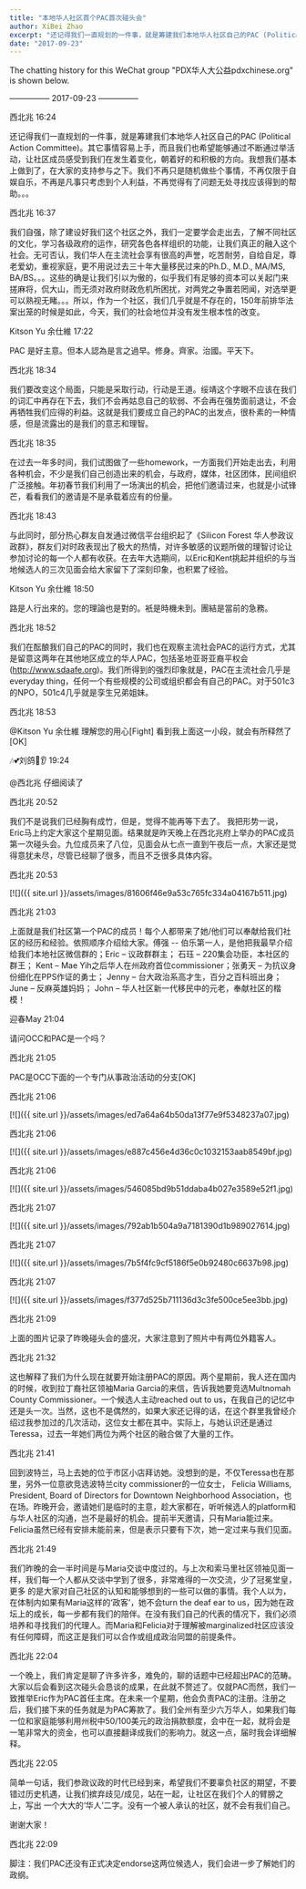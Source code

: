 ```yaml
---
title: "本地华人社区首个PAC首次碰头会"
author: XiBei Zhao
excerpt: "还记得我们一直规划的一件事，就是筹建我们本地华人社区自己的PAC (Political Action Committee)。其它事情容易上手，而且我们也希望能够通过不断通过举办活动，让社区成员感受到我们在发生着变化。除了建设好我们这个社区之外，我们一定要学会走出去，了解不同社区的文化，学习各级政府的运作，研究各色各样组织的功能，让我们真正的融入这个社会"
date: "2017-09-23"
---
```


The chatting history for this WeChat group "PDX华人大公益pdxchinese.org" is shown below.

—————  2017-09-23  —————

西北兆  16:24

还记得我们一直规划的一件事，就是筹建我们本地华人社区自己的PAC (Political Action Committee)。其它事情容易上手，而且我们也希望能够通过不断通过举活动，让社区成员感受到我们在发生着变化，朝着好的和积极的方向。我想我们基本上做到了，在大家的支持参与之下。我们不再只是随机做些个事情，不再仅限于自娱自乐，不再是凡事只考虑到个人利益，不再觉得有了问题无处寻找应该得到的帮助。。。

西北兆  16:37

我们自强，除了建设好我们这个社区之外，我们一定要学会走出去，了解不同社区的文化，学习各级政府的运作，研究各色各样组织的功能，让我们真正的融入这个社会。无可否认，我们华人在主流社会享有很高的声誉，吃苦耐劳，自给自足，尊老爱幼，重视家庭，更不用说过去三十年大量移民过来的Ph.D., M.D., MA/MS, BA/BS。。。这些的确是让我们引以为傲的，似乎我们有足够的资本可以关起门来搓麻将，侃大山，而无须对政府财政危机所困扰，对两党之争置若罔闻，对选举更可以熟视无睹。。。所以，作为一个社区，我们几乎就是不存在的，150年前排华法案出笼的时候是如此，今天，我们的社会地位并没有发生根本性的改变。

Kitson Yu 余仕維  17:22

PAC  是好主意。但本人認為是言之過早。修身。齊家。治國。平天下。

西北兆  18:34

我们要改变这个局面，只能是采取行动，行动是王道。绥靖这个字眼不应该在我们的词汇中再存在下去，我们不会再姑息自己的软弱、不会再在强势面前退让，不会再牺牲我们应得的利益。这就是我们要成立自己的PAC的出发点，很朴素的一种情感，但是流露出的是我们的意志和理智。

西北兆  18:35

在过去一年多时间，我们试图做了一些homework，一方面我们开始走出去，利用各种机会，不少是我们自己创造出来的机会，与政府，媒体，社区团体，民间组织广泛接触。年初春节我们利用了一场演出的机会，把他们邀请过来，也就是小试锋芒，看看我们的邀请是不是承载着应有的份量。

西北兆  18:43

与此同时，部分热心群友自发通过微信平台组织起了《Silicon Forest 华人参政议政群》，群友们对时政表现出了极大的热情，对许多敏感的议题所做的理智讨论让参加讨论的每一个人都有收获。在去年大选期间，以Eric和Kent挑起并组织的与当地候选人的三次见面会给大家留下了深刻印象，也积累了经验。

Kitson Yu 余仕維  18:50

路是人行出來的。您的理論也是對的。衹是時機未到。團結是當前的急務。

西北兆  18:52

我们在酝酿我们自己的PAC的同时，我们也在观察主流社会PAC的运行方式，尤其是留意这两年在其他地区成立的华人PAC，包括圣地亚哥亚裔平权会(http://www.sdaafe.org)。我们所得到的强烈印象就是，PAC在主流社会几乎是everyday thing，任何一个有些规模的公司或组织都会有自己的PAC。对于501c3的NPO，501c4几乎就是孪生兄弟姐妹。

西北兆  18:53

@Kitson Yu 余仕維 理解您的用心[Fight] 看到我上面这一小段，就会有所释然了[OK]

🎶💕刘鸽👀👂  19:24

@西北兆 仔细阅读了

西北兆  20:52

我们不是说我们已经胸有成竹，但是，觉得不能再等下去了。 我把形势一说，Eric马上约定大家这个星期见面。结果就是昨天晚上在西北兆府上举办的PAC成员第一次碰头会。九位成员来了八位，见面会从七点一直到午夜后一点，大家还是觉得意犹未尽，尽管已经聊了很多，而且不乏很多具体内容。

西北兆  20:53

[![]({{ site.url }}/assets/images/81606f46e9a53c765fc334a04167b511.jpg)

西北兆  21:03

上面就是我们社区第一个PAC的成员！每个人都带来了她/他们可以奉献给我们社区的经历和经验。依照顺序介绍给大家。傅强 -- 伯乐第一人，是他把我最早介绍给我们本地社区微信群的；Eric – 议政群群主； 石珏 – 220集会功臣，本社区的群王； Kent – Mae Yih之后华人在州政府首位commissioner；张勇天 – 为抗议身份细化在PPS作证的勇士； Jenny – 台大政治系高才生，百分之百科班出身；June – 反麻英雄妈妈； John – 华人社区新一代移民中的元老，奉献社区的楷模！

迎春May  21:04

请问OCC和PAC是一个吗？

西北兆  21:05

PAC是OCC下面的一个专门从事政治活动的分支[OK]

西北兆  21:06

[![]({{ site.url }}/assets/images/ed7a64a64b50da13f77e9f5348237a07.jpg)

西北兆  21:06

[![]({{ site.url }}/assets/images/e887c456e4d36c0c1032153aab8549bf.jpg)

西北兆  21:06

[![]({{ site.url }}/assets/images/546085bd9b51ddaba4b027e3589e52f1.jpg)

西北兆  21:07

[![]({{ site.url }}/assets/images/792ab1b504a9a7181390d1b989027614.jpg)

西北兆  21:07

[![]({{ site.url }}/assets/images/7b5f4fc9cf5186f5e0b92480c6637b98.jpg)

西北兆  21:07

[![]({{ site.url }}/assets/images/f377d525b711136d3c3fe500ce5ee3bb.jpg)

西北兆  21:09

上面的图片记录了昨晚碰头会的盛况，大家注意到了照片中有两位外籍客人。

西北兆  21:32

这也解释了我们为什么现在就要开始注册PAC的原因。两个星期前，我人还在国内的时候，收到拉丁裔社区领袖Maria Garcia的来信，告诉我她要竞选Multnomah County Commissioner。一个候选人主动reached out to us，在我自己的记忆中还是头一次。当然，这也不是偶然的，如果大家还记得的话，在这个群里我曾经介绍过我参加过的几次活动，这位女士都在其中。实际上，与她认识还是通过Teressa，过去一年她们两位为两个社区的融合做了大量的工作。

西北兆  21:41

回到波特兰，马上去她的位于市区小店拜访她。没想到的是，不仅Teressa也在那里，另外一位意欲竞选波特兰city commissioner的一位女士， Felicia Williams, President, Board of Directors for Downtown Neighborhood Association，也在场。昨晚开会，邀请她们是临时的主意，趁大家都在，听听候选人的platform和与华人社区的沟通，岂不是最好的机会。提前半天邀请，只有Maria能过来。Felicia虽然已经有安排未能前来，但是表示只要有下次，她一定过来与我们见面。

西北兆  21:49

我们昨晚的会一半时间是与Maria交谈中度过的。与上次和索马里社区领袖见面一样，我们每一个人都从交谈中学到了很多，非常难得的一次交流，少了冠冕堂皇，更多
的是大家对自己社区的认知和能够想到的一些可以做的事情。我个人以为，在体制内如果有Maria这样的‘政客’，她不会turn the deaf ear to us，因为她在政坛上的成长，每一步都有我们的陪伴。在没有我们自己的代表的情况下，我们必须培养和寻找我们的代理人。而Maria和Felicia对于理解被marginalized社区应该没有任何障碍，而这正是我们可以合作或组成政治同盟的前提条件。

西北兆  22:04

一个晚上，我们肯定是聊了许多许多，难免的，聊的话题中已经超出PAC的范畴。大家以后会看到这次碰头会恳谈的成果，在此就不赘述了。仅就PAC而然，我们一致推举Eric作为PAC首任主席。在未来一个星期，他会负责PAC的注册。注册之后，我们接下来的任务就是为PAC筹款了。我们全州有至少六万华人，如果我们每一位和家庭能够利用州税中50/100美元的政治捐款额度，会中在一起，就将会是一笔非常大的资金，也可以直接翻译成我们的影响力。就这一点，届时我会详细解释。

西北兆  22:05

简单一句话，我们参政议政的时代已经到来，希望我们不要辜负社区的期望，不要错过历史机遇，让我们摈弃歧见/成见，站在一起，让社区在我们个人的臂膀之上，写出
一个大大的‘华人’二字。没有一个被人承认的社区，就不会有我们自己。

谢谢大家！

西北兆  22:09

脚注：我们PAC还没有正式决定endorse这两位候选人，我们会进一步了解她们的政纲。
